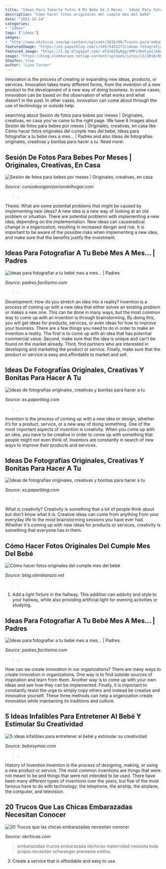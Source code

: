 ```yaml
---
title: "Ideas Para Tomarle Fotos A Mi Bebe De 2 Meses - Ideas Para Fotografiar A Tu Bebé Mes A Mes..."
description: "Cómo hacer fotos originales del cumple mes del bebé"
date: "2022-12-14"
categories:
- "ideas"
tags: ["ideas"]
images:
- "http://www.okchicas.com/wp-content/uploads/2016/06/Trucos-para-embarazadas-24-1.jpg"
featuredImage: "https://m1.paperblog.com/i/545/5451273/ideas-fotografias-originales-creativas-bonita-L-ejb8Tp.jpeg"
featured_image: "https://1.bp.blogspot.com/-df2xQJOyKgg/VMFoJkUtyaI/AAAAAAAAA40/2C2jMAwxkZA/s900/5mimitos_fotos-para-recordar-evolucion-bebes-3-510x1024.jpg"
image: "https://blog.elembarazo.net/wp-content/uploads/sites/13/2018/06/ideas-de-fotos-para-celebrar-cumple-mes-bebe.jpg"
ShowToc: true
author: "Lina Turner"
---
```



Innovation is the process of creating or expanding new ideas, products, or services. Innovation takes many different forms, from the invention of a new product to the development of a new way of doing business. In some cases, innovation can be based on the observation of what works and what doesn’t in the past. In other cases, innovation can come about through the use of technology or outside help.

	

		
searching about Sesión de fotos para bebes por meses | Originales, creativas, en casa you've came to the right page. We have 8 Images about Sesión de fotos para bebes por meses | Originales, creativas, en casa like Cómo hacer fotos originales del cumple mes del bebé, Ideas para fotografiar a tu bebé mes a mes... | Padres and also Ideas de fotografías originales, creativas y bonitas para hacer a tu. Read more:
		
    
## Sesión De Fotos Para Bebes Por Meses | Originales, Creativas, En Casa

<img loading=lazy src="https://cursodeorganizaciondelhogar.com/wp-content/uploads/2017/08/ideas-para-la-fotografía-que-enmarca-los-primeros-doce-meses-del-bebe-3.jpg" onerror="this.onerror=null;this.src='https://tse1.mm.bing.net/th?id=OIP.-Etin05k0ocbRu4YAj3fXgHaHT&amp;pid=15.1';" alt="Sesión de fotos para bebes por meses | Originales, creativas, en casa">

_Source: cursodeorganizaciondelhogar.com_

>. 

	

Thesis: What are some potential problems that might be caused by implementing new ideas?
A new idea is a new way of looking at an old problem or situation. There are potential problems with implementing a new idea, depending on the implementation. New ideas can causeradical change in a organization, resulting in increased danger and risk. It is important to be aware of the possible risks when implementing a new idea, and make sure that the benefits justify the investment.

    
## Ideas Para Fotografiar A Tu Bebé Mes A Mes... | Padres

<img loading=lazy src="https://1.bp.blogspot.com/-df2xQJOyKgg/VMFoJkUtyaI/AAAAAAAAA40/2C2jMAwxkZA/s900/5mimitos_fotos-para-recordar-evolucion-bebes-3-510x1024.jpg" onerror="this.onerror=null;this.src='https://tse3.mm.bing.net/th?id=OIP.U53W1fIWtP6Tnvuto4SiPwAAAA&amp;pid=15.1';" alt="Ideas para fotografiar a tu bebé mes a mes... | Padres">

_Source: padres.facilisimo.com_

>. 

	

Development: How do you stretch an idea into a reality?
Invention is a process of coming up with a new idea that either solves an existing problem or makes a new one. This can be done in many ways, but the most common way to come up with an invention is through brainstorming. By doing this, you will get ideas for products, services, or even ideas for how to improve your business.
There are a few things you need to do in order to make an invention a reality. The first is to come up with an idea that has potential commercial value. Second, make sure that the idea is unique and can’t be found on the market already. Third, find partners who are interested in developing and marketing the product or service. Finally, make sure that the product or service is easy and affordable to market and sell.

    
## Ideas De Fotografías Originales, Creativas Y Bonitas Para Hacer A Tu

<img loading=lazy src="https://m1.paperblog.com/i/545/5451273/ideas-fotografias-originales-creativas-bonita-L-04C4O1.jpeg" onerror="this.onerror=null;this.src='https://tse2.mm.bing.net/th?id=OIP.F63rWCkGHzOnZ-8G4q_BfQAAAA&amp;pid=15.1';" alt="Ideas de fotografías originales, creativas y bonitas para hacer a tu">

_Source: es.paperblog.com_

>. 

	

Invention is the process of coming up with a new idea or design, whether it’s for a product, service, or a new way of doing something. One of the most important aspects of invention is creativity. When you come up with an idea, you have to be creative in order to come up with something that people might not even think of. Inventors are constantly in search of new ways to improve their products and services.

    
## Ideas De Fotografías Originales, Creativas Y Bonitas Para Hacer A Tu

<img loading=lazy src="https://m1.paperblog.com/i/545/5451273/ideas-fotografias-originales-creativas-bonita-L-ejb8Tp.jpeg" onerror="this.onerror=null;this.src='https://tse1.mm.bing.net/th?id=OIP.Mh8wJGsfKKdPS8RZXdvz8wAAAA&amp;pid=15.1';" alt="Ideas de fotografías originales, creativas y bonitas para hacer a tu">

_Source: es.paperblog.com_

>. 

	

What is creativity?
Creativity is something that a lot of people think about but don't know what it is. Creative ideas can come from anything from your everyday life to the most brainstorming sessions you have ever had. Whether it's coming up with new ideas for products or services, creativity is something that everyone has in them.

    
## Cómo Hacer Fotos Originales Del Cumple Mes Del Bebé

<img loading=lazy src="https://blog.elembarazo.net/wp-content/uploads/sites/13/2018/06/ideas-de-fotos-para-celebrar-cumple-mes-bebe.jpg" onerror="this.onerror=null;this.src='https://tse1.mm.bing.net/th?id=OIP.ncFeZELvBIB5lvZO7IXLHQHaGM&amp;pid=15.1';" alt="Cómo hacer fotos originales del cumple mes del bebé">

_Source: blog.elembarazo.net_

>. 

	

1. Add a light fixture in the hallway. This addition can addvity and style to your hallway, while also providing artificial light for evening activities or studying.

    
## Ideas Para Fotografiar A Tu Bebé Mes A Mes... | Padres

<img loading=lazy src="https://estag.fimagenes.com/imagenesred/1892306_0.jpg?1" onerror="this.onerror=null;this.src='https://tse3.mm.bing.net/th?id=OIP.X3h9o6EIe6JnFc0rhFMTTAHaHf&amp;pid=15.1';" alt="Ideas para fotografiar a tu bebé mes a mes... | Padres">

_Source: padres.facilisimo.com_

>. 

	

How can we create innovation in our organizations?
There are many ways to create innovation in organizations. One way is to find outside sources of inspiration and learn from them. Another way is to come up with your own ideas and see how they can be implemented. Finally, it is important to constantly resist the urge to simply copy others and instead be creative and innovative yourself. These three methods can help a organization create innovation while maintaining its traditions and culture.

    
## 5 Ideas Infalibles Para Entretener Al Bebé Y Estimular Su Creatividad

<img loading=lazy src="https://i.blogs.es/4ebf20/bebecreativo2/450_1000.png" onerror="this.onerror=null;this.src='https://tse3.mm.bing.net/th?id=OIP.QAmEarY3qvhsuMwyZeZsNQHaE8&amp;pid=15.1';" alt="5 ideas infalibles para entretener al bebé y estimular su creatividad">

_Source: bebesymas.com_

>. 

	

History of Invention
Invention is the process of designing, making, or using a new product or service. The most common inventions are things that were not meant to be and things that were not intended to be used. There have been many different types of inventions over the years, but five of the most famous have to do with technology: the telephone, the airship, the airplane, the computer, and television.

    
## 20 Trucos Que Las Chicas Embarazadas Necesitan Conocer

<img loading=lazy src="http://www.okchicas.com/wp-content/uploads/2016/06/Trucos-para-embarazadas-24-1.jpg" onerror="this.onerror=null;this.src='https://tse2.mm.bing.net/th?id=OIP.6xsV9gqomqvC5VUe19JllQHaHj&amp;pid=15.1';" alt="20 Trucos que las chicas embarazadas necesitan conocer">

_Source: okchicas.com_

>embarazadas trucos embarazada okchicas maternidad necesita toda propia necesitan schwanger premama estilos. 

	

3. Create a service that is affordable and easy to use.


